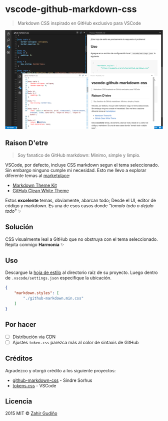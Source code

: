# vscode-github-markdown-css
> Markdown CSS inspirado en GitHub exclusivo para VSCode

![Screenshot](images/screenshot.png)

## Raison D'etre
> Soy fanatico de GitHub markdown: Minimo, simple y limpio.

VSCode, por defecto, incluye CSS markdown segun el tema seleccionado. Sin embargo ninguno cumple mi necesidad. Esto me llevo a explorar diferente temas al [marketplace](https://marketplace.visualstudio.com/#VSCode):

* [Markdown Theme Kit](https://marketplace.visualstudio.com/items/ms-vscode.Theme-MarkdownKit)
* [GitHub Clean White Theme](https://marketplace.visualstudio.com/items/saviorisdead.Theme-GitHubCleanWhite)

Estos **excelente** temas, obviamente, abarcan todo; Desde el UI, editor de código y markdown. Es una de esos casos donde *"tomalo todo o dejalo todo"* :sparkles:

## Solución
CSS visualmente leal a GitHub que no obstruya con el tema seleccionado. Repita conmigo **Harmonia** :sparkles:

## Uso
Descargue la [hoja de estilo](https://raw.githubusercontent.com/zgudino/vscode-github-markdown-css/v2.1.1/dist/github-markdown.min.css) al directorio raíz de su proyecto. Luego dentro de `.vscode/settings.json` especifique la ubicación.

```json
{
	"markdown.styles": [
		"./github-markdown.min.css"
	]
}
```

## Por hacer
* [ ] Distribución via CDN
* [ ] Ajustes `token.css` parezca más al color de sintaxis de GitHub

## Créditos
Agradezco y otorgó crédito a los siguiente proyectos:

* [github-markdown-css](https://github.com/sindresorhus/github-markdown-css) - Sindre Sorhus
* [tokens.css](https://github.com/Microsoft/vscode/blob/master/src/vs/languages/markdown/common/tokens.css) - VSCode

## Licencia
2015 MIT © [Zahir Gudiño](https://github.com/zgudino) <br />